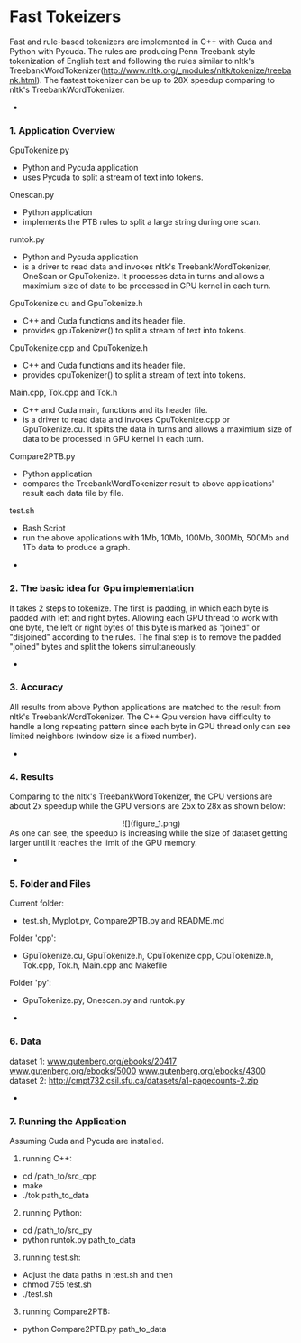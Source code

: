 # Fast Tokeizers
Fast and rule-based tokenizers are implemented in C++ with Cuda and Python with Pycuda. The rules are producing Penn Treebank style tokenization of English text and following the rules similar to nltk's TreebankWordTokenizer(http://www.nltk.org/_modules/nltk/tokenize/treebank.html). The fastest tokenizer can be up to 28X speedup comparing to nltk's TreebankWordTokenizer.

-
### 1. Application Overview
GpuTokenize.py
  * Python and Pycuda application
  * uses Pycuda to split a stream of text into tokens.

Onescan.py
  * Python application	
  * implements the PTB rules to split a large string during one scan.

runtok.py
  * Python and Pycuda application
  * is a driver to read data and invokes nltk's TreebankWordTokenizer, OneScan or GpuTokenize. It processes data in turns and allows a maximium size of data to be processed in GPU kernel in each turn.

GpuTokenize.cu and GpuTokenize.h
  * C++ and Cuda functions and its header file.
  * provides gpuTokenizer() to split a stream of text into tokens.

CpuTokenize.cpp and CpuTokenize.h
  * C++ and Cuda functions and its header file.	
  * provides cpuTokenizer() to split a stream of text into tokens.

Main.cpp, Tok.cpp and Tok.h
  * C++ and Cuda main, functions and its header file.
  * is a driver to read data and invokes CpuTokenize.cpp or GpuTokenize.cu. It splits the data in turns and allows a maximium size of data to be processed in GPU kernel in each turn.

Compare2PTB.py
  * Python application	
  * compares the TreebankWordTokenizer result to above applications' result each data file by file.

test.sh
  * Bash Script	
  * run the above applications with 1Mb, 10Mb, 100Mb, 300Mb, 500Mb and 1Tb data to produce a graph.

-
### 2. The basic idea for Gpu implementation
It takes 2 steps to tokenize. The first is padding, in which each byte is padded with left and right bytes. Allowing each GPU thread to work with one byte, the left or right bytes of this byte is marked as "joined" or "disjoined" according to the rules.
The final step is to remove the padded "joined" bytes and split the tokens simultaneously.
 
-
### 3. Accuracy
All results from above Python applications are matched to the result from nltk's TreebankWordTokenizer. The C++ Gpu version have difficulty to handle a long repeating pattern since each byte in GPU thread only can see limited neighbors (window size is a fixed number).

-
### 4. Results
Comparing to the nltk's TreebankWordTokenizer, the CPU versions are about 2x speedup while the GPU versions are 25x to 28x as shown below:
<center>
![](figure_1.png)
</center>
As one can see, the speedup is increasing while the size of dataset getting larger until it reaches the limit of the GPU memory.

-
### 5. Folder and Files
Current folder:
  * test.sh, Myplot.py, Compare2PTB.py and README.md
  
Folder 'cpp':
  * GpuTokenize.cu, GpuTokenize.h, CpuTokenize.cpp, CpuTokenize.h, Tok.cpp, Tok.h, Main.cpp and Makefile
  
Folder 'py':
  * GpuTokenize.py, Onescan.py and runtok.py

-
### 6. Data
dataset 1: www.gutenberg.org/ebooks/20417 www.gutenberg.org/ebooks/5000 www.gutenberg.org/ebooks/4300  
dataset 2: http://cmpt732.csil.sfu.ca/datasets/a1-pagecounts-2.zip

-
### 7. Running the Application
Assuming Cuda and Pycuda are installed. 

1) running C++:
  * cd /path_to/src_cpp
  * make
  * ./tok path_to_data
   
2) running Python:
  * cd /path_to/src_py
  * python runtok.py path_to_data

3) running test.sh:
  * Adjust the data paths in test.sh and then
  * chmod 755 test.sh
  * ./test.sh

3) running Compare2PTB:
  * python Compare2PTB.py path_to_data 

